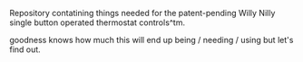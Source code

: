 Repository contatining things needed for the patent-pending Willy Nilly single button operated thermostat controls^tm.

goodness knows how much this will end up being / needing / using but let's find out.
